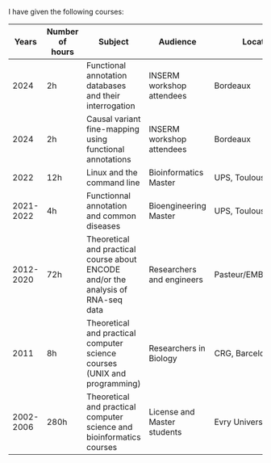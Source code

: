 I have given the following courses:
<table>
  <thead>
      <tr>
      <th width=100px>Years</th>
      <th width=100px>Number of hours</th>
      <th width=400px>Subject</th>
      <th width=200px>Audience</th>
      <th width=200px>Location</th>
    </tr>
  </thead>
  <tbody>
    <tr>
      <td>2024</td>
      <td>2h</td>
      <td>Functional annotation databases and their interrogation</td>
      <td>INSERM workshop attendees</td>
      <td>Bordeaux</td>
    </tr>
    <tr>
      <td>2024</td>
      <td>2h</td>
      <td>Causal variant fine-mapping using functional annotations</td>
      <td>INSERM workshop attendees</td>
      <td>Bordeaux</td>
    </tr>
    <tr>
      <td>2022</td>
      <td>12h</td>
      <td>Linux and the command line</td>
      <td>Bioinformatics Master</td>
      <td>UPS, Toulouse</td>
    </tr>
    <tr>
      <td>2021-2022</td>
      <td>4h</td>
      <td>Functionnal annotation and common diseases</td>
      <td>Bioengineering Master</td>
      <td>UPS, Toulouse</td>
    </tr>
    <tr>
      <td>2012-2020</td>
      <td>72h</td>
      <td>Theoretical and practical course about ENCODE and/or the analysis of RNA-seq data</td>
      <td>Researchers and engineers</td>
      <td>Pasteur/EMBO/CRG/SIB</td>
    </tr>
    <tr>
      <td>2011</td>
      <td>8h</td>
      <td>Theoretical and practical computer science courses (UNIX and programming)</td>
      <td>Researchers in Biology</td>
      <td>CRG, Barcelona</td>
    </tr>
    <tr>
      <td>2002-2006</td>
      <td>280h</td>
      <td>Theoretical and practical computer science and bioinformatics courses</td>
      <td>License and Master students</td>
      <td>Evry University</td>
    </tr>
  </tbody>
</table>


 
